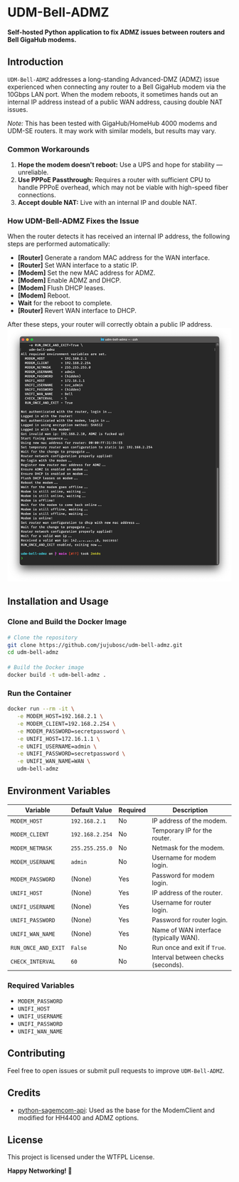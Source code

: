 # UDM-Bell-ADMZ

**Self-hosted Python application to fix ADMZ issues between routers and Bell GigaHub modems.**

## Introduction

`UDM-Bell-ADMZ` addresses a long-standing Advanced-DMZ (ADMZ) issue experienced when connecting any router to a Bell GigaHub modem via the 10Gbps LAN port. When the modem reboots, it sometimes hands out an internal IP address instead of a public WAN address, causing double NAT issues.

*Note:* This has been tested with GigaHub/HomeHub 4000 modems and UDM-SE routers. It may work with similar models, but results may vary.

### Common Workarounds

1. **Hope the modem doesn't reboot:** Use a UPS and hope for stability — unreliable.
2. **Use PPPoE Passthrough:** Requires a router with sufficient CPU to handle PPPoE overhead, which may not be viable with high-speed fiber connections.
3. **Accept double NAT:** Live with an internal IP and double NAT.

### How UDM-Bell-ADMZ Fixes the Issue

When the router detects it has received an internal IP address, the following steps are performed automatically:

- **[Router]** Generate a random MAC address for the WAN interface.
- **[Router]** Set WAN interface to a static IP.
- **[Modem]** Set the new MAC address for ADMZ.
- **[Modem]** Enable ADMZ and DHCP.
- **[Modem]** Flush DHCP leases.
- **[Modem]** Reboot.
- **Wait** for the reboot to complete.
- **[Router]** Revert WAN interface to DHCP.

After these steps, your router will correctly obtain a public IP address.
[![Screenshot](screenshots/screenshot.png)](screenshots/screenshot.png)

## Installation and Usage

### Clone and Build the Docker Image

```bash
# Clone the repository
git clone https://github.com/jujubosc/udm-bell-admz.git
cd udm-bell-admz

# Build the Docker image
docker build -t udm-bell-admz .
```

### Run the Container

```bash
docker run --rm -it \
   -e MODEM_HOST=192.168.2.1 \
   -e MODEM_CLIENT=192.168.2.254 \
   -e MODEM_PASSWORD=secretpassword \
   -e UNIFI_HOST=172.16.1.1 \
   -e UNIFI_USERNAME=admin \
   -e UNIFI_PASSWORD=secretpassword \
   -e UNIFI_WAN_NAME=WAN \
   udm-bell-admz
```

## Environment Variables

| Variable            | Default Value       | Required | Description                                |
|----------------------|---------------------|----------|--------------------------------------------|
| `MODEM_HOST`        | `192.168.2.1`       | No       | IP address of the modem.                   |
| `MODEM_CLIENT`      | `192.168.2.254`     | No       | Temporary IP for the router.               |
| `MODEM_NETMASK`     | `255.255.255.0`     | No       | Netmask for the modem.                     |
| `MODEM_USERNAME`    | `admin`            | No       | Username for modem login.                  |
| `MODEM_PASSWORD`    | (None)             | Yes      | Password for modem login.                  |
| `UNIFI_HOST`        | (None)             | Yes      | IP address of the router.                  |
| `UNIFI_USERNAME`    | (None)             | Yes      | Username for router login.                 |
| `UNIFI_PASSWORD`    | (None)             | Yes      | Password for router login.                 |
| `UNIFI_WAN_NAME`    | (None)             | Yes      | Name of WAN interface (typically WAN).     |
| `RUN_ONCE_AND_EXIT` | `False`            | No       | Run once and exit if `True`.                |
| `CHECK_INTERVAL`    | `60`               | No       | Interval between checks (seconds).         |

### Required Variables

- `MODEM_PASSWORD`
- `UNIFI_HOST`
- `UNIFI_USERNAME`
- `UNIFI_PASSWORD`
- `UNIFI_WAN_NAME`

## Contributing

Feel free to open issues or submit pull requests to improve `UDM-Bell-ADMZ`.

## Credits

- [python-sagemcom-api](https://github.com/iMicknl/python-sagemcom-api): Used as the base for the ModemClient and modified for HH4400 and ADMZ options.

## License

This project is licensed under the WTFPL License.

**Happy Networking! 🚀**
